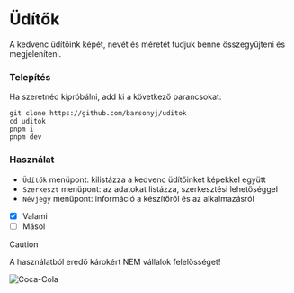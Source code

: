 # Üdítők
A kedvenc üdítőink képét, nevét és méretét tudjuk benne összegyűjteni és megjeleníteni.
### Telepítés
Ha szeretnéd kipróbálni, add ki a következő parancsokat:
```
git clone https://github.com/barsonyj/uditok
cd uditok
pnpm i
pnpm dev
```
### Használat
- `Üdítők` menüpont: kilistázza a kedvenc üdítőinket képekkel együtt
- `Szerkeszt` menüpont: az adatokat listázza, szerkesztési lehetőséggel
- `Névjegy` menüpont: információ a készítőről és az alkalmazásról

- [x] Valami
- [ ] Másol

> [!CAUTION]
> A használatból eredő károkért NEM vállalok felelősséget!

![Coca-Cola](https://www.leonkft.hu/images/small/coca-cola-033l-dobozos-24dbcsomag-uz1259.jpg)
